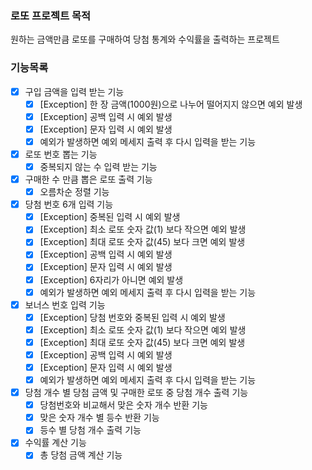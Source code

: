 ### 로또 프로젝트 목적

원하는 금액만큼 로또를 구매하여 당첨 통계와 수익률을 출력하는 프로젝트

### 기능목록

- [x]  구입 금액을 입력 받는 기능
    - [x]  [Exception] 한 장 금액(1000원)으로 나누어 떨어지지 않으면 예외 발생
    - [x]  [Exception] 공백 입력 시 예외 발생
    - [x]  [Exception] 문자 입력 시 예외 발생
    - [x]  예외가 발생하면 예외 메세지 출력 후 다시 입력을 받는 기능
- [x]  로또 번호 뽑는 기능
    - [x]  중복되지 않는 수 입력 받는 기능
- [x]  구매한 수 만큼 뽑은 로또 출력 기능
    - [x]  오름차순 정렬 기능
- [x]  당첨 번호 6개 입력 기능
    - [x]  [Exception] 중복된 입력 시 예외 발생
    - [x]  [Exception] 최소 로또 숫자 값(1) 보다 작으면 예외 발생
    - [x]  [Exception] 최대 로또 숫자 값(45) 보다 크면 예외 발생
    - [x]  [Exception] 공백 입력 시 예외 발생
    - [x]  [Exception] 문자 입력 시 예외 발생
    - [x]  [Exception] 6자리가 아니면 예외 발생
    - [x]  예외가 발생하면 예외 메세지 출력 후 다시 입력을 받는 기능
- [x]  보너스 번호 입력 기능
    - [x]  [Exception] 당첨 번호와 중복된 입력 시 예외 발생
    - [x]  [Exception] 최소 로또 숫자 값(1) 보다 작으면 예외 발생
    - [x]  [Exception] 최대 로또 숫자 값(45) 보다 크면 예외 발생
    - [x]  [Exception] 공백 입력 시 예외 발생
    - [x]  [Exception] 문자 입력 시 예외 발생
    - [x]  예외가 발생하면 예외 메세지 출력 후 다시 입력을 받는 기능
- [x]  당첨 개수 별 당첨 금액 및 구매한 로또 중 당첨 개수 출력 기능
    - [x]  당첨번호와 비교해서 맞은 숫자 개수 반환 기능
    - [x]  맞은 숫자 개수 별 등수 반환 기능
    - [x]  등수 별 당첨 개수 출력 기능
- [x]  수익률 계산 기능
    - [x] 총 당첨 금액 계산 기능
